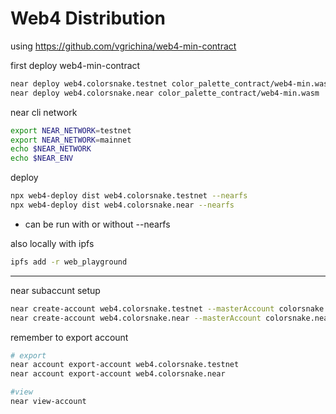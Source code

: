 # Web4 Distribution


using https://github.com/vgrichina/web4-min-contract

first deploy web4-min-contract
```sh
near deploy web4.colorsnake.testnet color_palette_contract/web4-min.wasm
near deploy web4.colorsnake.near color_palette_contract/web4-min.wasm
```

near cli network
```sh
export NEAR_NETWORK=testnet
export NEAR_NETWORK=mainnet
echo $NEAR_NETWORK 
echo $NEAR_ENV
```

deploy

```sh
npx web4-deploy dist web4.colorsnake.testnet --nearfs
npx web4-deploy dist web4.colorsnake.near --nearfs
```
- can be run with or without --nearfs




also locally with ipfs
```sh
ipfs add -r web_playground
```


---




near subaccunt setup

```sh
near create-account web4.colorsnake.testnet --masterAccount colorsnake.testnet --initialBalance 1
near create-account web4.colorsnake.near --masterAccount colorsnake.near --initialBalance 0.5
```

remember to export account
```sh
# export
near account export-account web4.colorsnake.testnet
near account export-account web4.colorsnake.near

#view
near view-account 
```